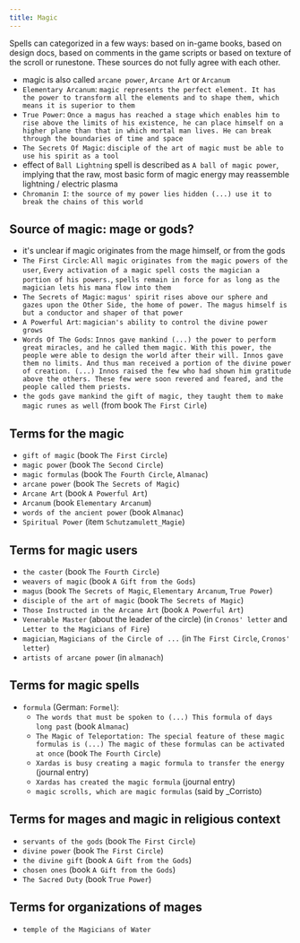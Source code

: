 ```yaml
---
title: Magic
---
```


Spells can categorized in a few ways: based on in-game books, based on design docs, based on comments in the game scripts or based on texture of the scroll or runestone. These sources do not fully agree with each other.

- magic is also called `arcane power`, `Arcane Art` or `Arcanum`
- `Elementary Arcanum`: `magic represents the perfect element. It has the power to transform all the elements and to shape them, which means it is superior to them`
- `True Power`: `Once a magus has reached a stage which enables him to rise above the limits of his existence, he can place himself on a higher plane than that in which mortal man lives. He can break through the boundaries of time and space`
- `The Secrets Of Magic`: `disciple of the art of magic must be able to use his spirit as a tool`
- effect of `Ball Lightning` spell is described as `A ball of magic power`, implying that the raw, most basic form of magic energy may reassemble lightning / electric plasma
- `Chromanin I`: `the source of my power lies hidden (...) use it to break the chains of this world`

## Source of magic: mage or gods?
- it's unclear if magic originates from the mage himself, or from the gods
- `The First Circle`: `All magic originates from the magic powers of the user`, `Every activation of a magic spell costs the magician a portion of his powers.`, `spells remain in force for as long as the magician lets his mana flow into them`
- `The Secrets of Magic`: `magus' spirit rises above our sphere and gazes upon the Other Side, the home of power. The magus himself is but a conductor and shaper of that power`
- `A Powerful Art`: `magician's ability to control the divine power grows`
- `Words Of The Gods`: `Innos gave mankind (...) the power to perform great miracles, and he called them magic. With this power, the people were able to design the world after their will. Innos gave them no limits. And thus man received a portion of the divine power of creation. (...) Innos raised the few who had shown him gratitude above the others. These few were soon revered and feared, and the people called them priests.`
- `the gods gave mankind the gift of magic, they taught them to make magic runes as well` (from book `The First Cirle`)

## Terms for the magic
- `gift of magic` (book `The First Circle`)
- `magic power` (book `The Second Circle`)
- `magic formulas` (book `The Fourth Circle`, `Almanac`)
- `arcane power` (book `The Secrets of Magic`)
- `Arcane Art` (book `A Powerful Art`)
- `Arcanum` (book `Elementary Arcanum`)
- `words of the ancient power` (book `Almanac`)
- `Spiritual Power` (item `Schutzamulett_Magie`)

## Terms for magic users
- `the caster` (book `The Fourth Circle`)
- `weavers of magic` (book `A Gift from the Gods`)
- `magus` (book `The Secrets of Magic`, `Elementary Arcanum`, `True Power`)
- `disciple of the art of magic` (book `The Secrets of Magic`)
- `Those Instructed in the Arcane Art` (book `A Powerful Art`)
- `Venerable Master` (about the leader of the circle) (in `Cronos' letter` and `Letter to the Magicians of Fire`)
- `magician`, `Magicians of the Circle of ...` (in `The First Circle`,  `Cronos' letter`)
- `artists of arcane power` (in `almanach`)

## Terms for magic spells
- `formula` (German: `Formel`):
  - `The words that must be spoken to (...) This formula of days long past` (book `Almanac`)
  - `The Magic of Teleportation: The special feature of these magic formulas is (...) The magic of these formulas can be activated at once` (book `The Fourth Circle`)
  - `Xardas is busy creating a magic formula to transfer the energy` (journal entry)
  - `Xardas has created the magic formula` (journal entry)
  - `magic scrolls, which are magic formulas` (said by _Corristo)

## Terms for mages and magic in religious context
- `servants of the gods` (book `The First Circle`)
- `divine power` (book `The First Circle`)
- `the divine gift` (book `A Gift from the Gods`)
- `chosen ones` (book `A Gift from the Gods`)
- `The Sacred Duty` (book `True Power`)

## Terms for organizations of mages
- `temple of the Magicians of Water`

